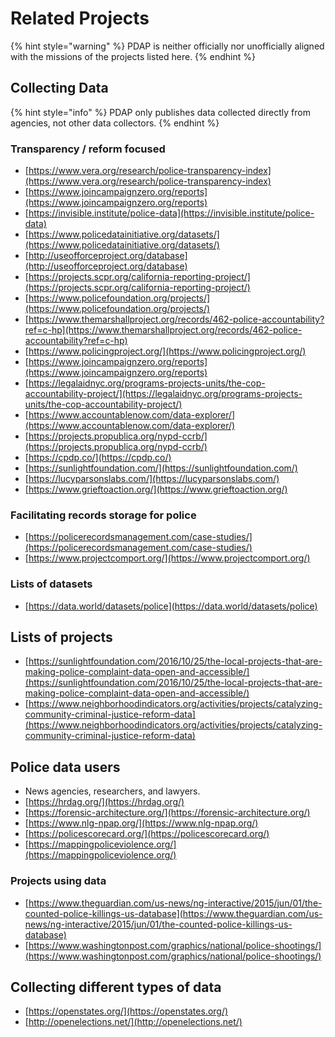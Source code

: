 # Related Projects

{% hint style="warning" %}
PDAP is neither officially nor unofficially aligned with the missions of the projects listed here.
{% endhint %}

## Collecting Data

{% hint style="info" %}
PDAP only publishes data collected directly from agencies, not other data collectors.
{% endhint %}

### Transparency / reform focused

* [https://www.vera.org/research/police-transparency-index](https://www.vera.org/research/police-transparency-index)
* [https://www.joincampaignzero.org/reports](https://www.joincampaignzero.org/reports)
* [https://invisible.institute/police-data](https://invisible.institute/police-data)
* [https://www.policedatainitiative.org/datasets/](https://www.policedatainitiative.org/datasets/)
* [http://useofforceproject.org/database](http://useofforceproject.org/database)
* [https://projects.scpr.org/california-reporting-project/](https://projects.scpr.org/california-reporting-project/)
* [https://www.policefoundation.org/projects/](https://www.policefoundation.org/projects/)
* [https://www.themarshallproject.org/records/462-police-accountability?ref=c-hp](https://www.themarshallproject.org/records/462-police-accountability?ref=c-hp)
* [https://www.policingproject.org/](https://www.policingproject.org/)
* [https://www.joincampaignzero.org/reports](https://www.joincampaignzero.org/reports)
* [https://legalaidnyc.org/programs-projects-units/the-cop-accountability-project/](https://legalaidnyc.org/programs-projects-units/the-cop-accountability-project/)
* [https://www.accountablenow.com/data-explorer/](https://www.accountablenow.com/data-explorer/)
* [https://projects.propublica.org/nypd-ccrb/](https://projects.propublica.org/nypd-ccrb/)
* [https://cpdp.co/](https://cpdp.co/)
* [https://sunlightfoundation.com/](https://sunlightfoundation.com/)
* [https://lucyparsonslabs.com/](https://lucyparsonslabs.com/)
* [https://www.grieftoaction.org/](https://www.grieftoaction.org/)

### Facilitating records storage for police

* [https://policerecordsmanagement.com/case-studies/](https://policerecordsmanagement.com/case-studies/)
* [https://www.projectcomport.org/](https://www.projectcomport.org/)

### Lists of datasets

* [https://data.world/datasets/police](https://data.world/datasets/police)

## Lists of projects

* [https://sunlightfoundation.com/2016/10/25/the-local-projects-that-are-making-police-complaint-data-open-and-accessible/](https://sunlightfoundation.com/2016/10/25/the-local-projects-that-are-making-police-complaint-data-open-and-accessible/)
* [https://www.neighborhoodindicators.org/activities/projects/catalyzing-community-criminal-justice-reform-data](https://www.neighborhoodindicators.org/activities/projects/catalyzing-community-criminal-justice-reform-data)

## Police data users

* News agencies, researchers, and lawyers.
* [https://hrdag.org/](https://hrdag.org/)
* [https://forensic-architecture.org/](https://forensic-architecture.org/)
* [https://www.nlg-npap.org/](https://www.nlg-npap.org/)
* [https://policescorecard.org/](https://policescorecard.org/)
* [https://mappingpoliceviolence.org/](https://mappingpoliceviolence.org/)

### Projects using data

* [https://www.theguardian.com/us-news/ng-interactive/2015/jun/01/the-counted-police-killings-us-database](https://www.theguardian.com/us-news/ng-interactive/2015/jun/01/the-counted-police-killings-us-database)
* [https://www.washingtonpost.com/graphics/national/police-shootings/](https://www.washingtonpost.com/graphics/national/police-shootings/)

## Collecting different types of data

* [https://openstates.org/](https://openstates.org/)
* [http://openelections.net/](http://openelections.net/)
